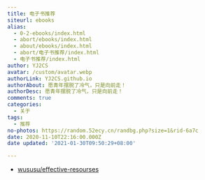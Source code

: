 ```yaml
---
title: 电子书推荐
siteurl: ebooks
alias:
  - 0-2-ebooks/index.html
  - abort/ebooks/index.html
  - about/ebooks/index.html
  - abort/电子书推荐/index.html
  - 电子书推荐/index.html
author: YJ2CS
avatar: /custom/avatar.webp
authorLink: YJ2CS.github.io
authorAbout: 愿青年摆脱了冷气，只是向前走！
authorDesc: 愿青年摆脱了冷气，只是向前走！
comments: true
categories:
  - 关于
tags:
  - 推荐
no-photos: https://random.52ecy.cn/randbg.php?size=1&rid-6a7c
date: 2020-11-10T22:16:00.000Z
date updated: '2021-01-30T09:50:29+08:00'

---
```


- [wususu/effective-resourses](https://github.com/wususu/effective-resourses)
